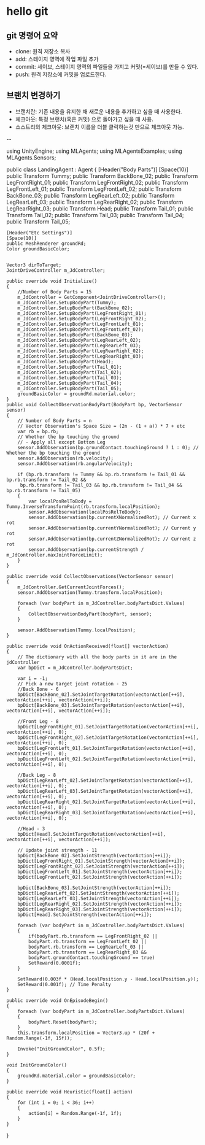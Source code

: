# hello git

## git 명령어 요약

- clone: 원격 저장소 복사
- add: 스테이지 영역에 작업 파일 추가
- commit: 세이브, 스테이지 영역의 파일들을 가지고 커밋(=세이브)를 만들 수 있다.
- push: 원격 저장소에 커밋을 업로드한다.

## 브랜치 변경하기

- 브랜치란: 기존 내용을 유지한 채 새로운 내용을 추가하고 싶을 때 사용한다.
- 체크아웃: 특정 브랜치(혹은 커밋) 으로 돌아가고 싶을 때 사용.
- 소스트리의 체크아웃: 브랜치 이름을 더블 클릭하는것 만으로 체크아웃 가능.


--

using UnityEngine;
using MLAgents;
using MLAgentsExamples;
using MLAgents.Sensors;

public class LandingAgent : Agent
{
    [Header("Body Parts")] 
    [Space(10)] 
    public Transform Tummy;
    public Transform BackBone_02;
    public Transform LegFrontRight_01; 
    public Transform LegFrontRight_02; 
    public Transform LegFrontLeft_01; 
    public Transform LegFrontLeft_02;
    public Transform BackBone_03;
    public Transform LegRearLeft_02; 
    public Transform LegRearLeft_03; 
    public Transform LegRearRight_02; 
    public Transform LegRearRight_03; 
    public Transform Head; 
    public Transform Tail_01; 
    public Transform Tail_02; 
    public Transform Tail_03; 
    public Transform Tail_04; 
    public Transform Tail_05;

    [Header("Etc Settings")]
    [Space(10)]
    public MeshRenderer groundRd;
    Color groundBasicColor;


    Vector3 dirToTarget;
    JointDriveController m_JdController;

    public override void Initialize()
    {
        //Number of Body Parts = 15
        m_JdController = GetComponent<JointDriveController>();
        m_JdController.SetupBodyPart(Tummy);
        m_JdController.SetupBodyPart(BackBone_02);
        m_JdController.SetupBodyPart(LegFrontRight_01);
        m_JdController.SetupBodyPart(LegFrontRight_02);
        m_JdController.SetupBodyPart(LegFrontLeft_01);
        m_JdController.SetupBodyPart(LegFrontLeft_02);
        m_JdController.SetupBodyPart(BackBone_03);
        m_JdController.SetupBodyPart(LegRearLeft_02);
        m_JdController.SetupBodyPart(LegRearLeft_03);
        m_JdController.SetupBodyPart(LegRearRight_02);
        m_JdController.SetupBodyPart(LegRearRight_03);
        m_JdController.SetupBodyPart(Head);
        m_JdController.SetupBodyPart(Tail_01);
        m_JdController.SetupBodyPart(Tail_02);
        m_JdController.SetupBodyPart(Tail_03);
        m_JdController.SetupBodyPart(Tail_04);
        m_JdController.SetupBodyPart(Tail_05);
        groundBasicColor = groundRd.material.color;
    }
    public void CollectObservationBodyPart(BodyPart bp, VectorSensor sensor)
    {
        // Number of Body Parts = n
        // Vector Observation's Space Size = (2n - (1 + a)) * 7 + etc
        var rb = bp.rb;
        // Whether the bp touching the ground
        // - Apply all except Bottom Leg
        sensor.AddObservation(bp.groundContact.touchingGround ? 1 : 0); // Whether the bp touching the ground
        sensor.AddObservation(rb.velocity);
        sensor.AddObservation(rb.angularVelocity);

        if (bp.rb.transform != Tummy && bp.rb.transform != Tail_01 && bp.rb.transform != Tail_02 &&
         bp.rb.transform != Tail_03 && bp.rb.transform != Tail_04 && bp.rb.transform != Tail_05)
        {
            var localPosRelToBody = Tummy.InverseTransformPoint(rb.transform.localPosition);
            sensor.AddObservation(localPosRelToBody);
            sensor.AddObservation(bp.currentXNormalizedRot); // Current x rot
            sensor.AddObservation(bp.currentYNormalizedRot); // Current y rot
            sensor.AddObservation(bp.currentZNormalizedRot); // Current z rot
            sensor.AddObservation(bp.currentStrength / m_JdController.maxJointForceLimit);
        }
    }

    public override void CollectObservations(VectorSensor sensor)
    {
        m_JdController.GetCurrentJointForces();
        sensor.AddObservation(Tummy.transform.localPosition);

        foreach (var bodyPart in m_JdController.bodyPartsDict.Values)
        {
            CollectObservationBodyPart(bodyPart, sensor);
        }

        sensor.AddObservation(Tummy.localPosition);
    }

    public override void OnActionReceived(float[] vectorAction)
    {
        // The dictionary with all the body parts in it are in the jdController
        var bpDict = m_JdController.bodyPartsDict;

        var i = -1;
        // Pick a new target joint rotation - 25
        //Back Bone - 6
        bpDict[BackBone_02].SetJointTargetRotation(vectorAction[++i], vectorAction[++i], vectorAction[++i]);
        bpDict[BackBone_03].SetJointTargetRotation(vectorAction[++i], vectorAction[++i], vectorAction[++i]);

        //Front Leg - 8
        bpDict[LegFrontRight_01].SetJointTargetRotation(vectorAction[++i], vectorAction[++i], 0);
        bpDict[LegFrontRight_02].SetJointTargetRotation(vectorAction[++i], vectorAction[++i], 0);
        bpDict[LegFrontLeft_01].SetJointTargetRotation(vectorAction[++i], vectorAction[++i], 0);
        bpDict[LegFrontLeft_02].SetJointTargetRotation(vectorAction[++i], vectorAction[++i], 0);

        //Back Leg - 8
        bpDict[LegRearLeft_02].SetJointTargetRotation(vectorAction[++i], vectorAction[++i], 0);
        bpDict[LegRearLeft_03].SetJointTargetRotation(vectorAction[++i], vectorAction[++i], 0);
        bpDict[LegRearRight_02].SetJointTargetRotation(vectorAction[++i], vectorAction[++i], 0);
        bpDict[LegRearRight_03].SetJointTargetRotation(vectorAction[++i], vectorAction[++i], 0);

        //Head - 3
        bpDict[Head].SetJointTargetRotation(vectorAction[++i], vectorAction[++i], vectorAction[++i]);

        // Update joint strength - 11
        bpDict[BackBone_02].SetJointStrength(vectorAction[++i]);
        bpDict[LegFrontRight_01].SetJointStrength(vectorAction[++i]);
        bpDict[LegFrontRight_02].SetJointStrength(vectorAction[++i]);
        bpDict[LegFrontLeft_01].SetJointStrength(vectorAction[++i]);
        bpDict[LegFrontLeft_02].SetJointStrength(vectorAction[++i]);

        bpDict[BackBone_03].SetJointStrength(vectorAction[++i]);
        bpDict[LegRearLeft_02].SetJointStrength(vectorAction[++i]);
        bpDict[LegRearLeft_03].SetJointStrength(vectorAction[++i]);
        bpDict[LegRearRight_02].SetJointStrength(vectorAction[++i]);
        bpDict[LegRearRight_03].SetJointStrength(vectorAction[++i]);
        bpDict[Head].SetJointStrength(vectorAction[++i]);
        
        foreach (var bodyPart in m_JdController.bodyPartsDict.Values)
        {
            if(bodyPart.rb.transform == LegFrontRight_02 ||
            bodyPart.rb.transform == LegFrontLeft_02 ||
            bodyPart.rb.transform == LegRearLeft_03 ||
            bodyPart.rb.transform == LegRearRight_03 &&
            bodyPart.groundContact.touchingGround == true)
            SetReward(0.0001f);
        }

        SetReward(0.003f * (Head.localPosition.y - Head.localPosition.y));
        SetReward(0.001f); // Time Penalty
    }

    public override void OnEpisodeBegin()
    {
        foreach (var bodyPart in m_JdController.bodyPartsDict.Values)
        {
            bodyPart.Reset(bodyPart);
        }
        this.transform.localPosition = Vector3.up * (20f + Random.Range(-1f, 15f));

        Invoke("InitGroundColor", 0.5f);
    }

    void InitGroundColor()
    {
        groundRd.material.color = groundBasicColor;
    }

    public override void Heuristic(float[] action)
    {
        for (int i = 0; i < 36; i++)
        {
            action[i] = Random.Range(-1f, 1f);
        }
    }
}

